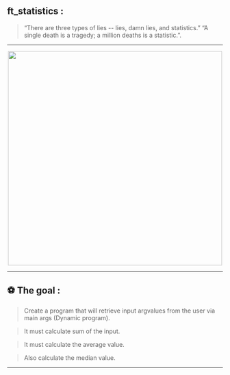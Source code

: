 ## ft_statistics :

> “There are three types of lies -- lies, damn lies, and statistics.”
> “A single death is a tragedy; a million deaths is a statistic.”.

---

</p>
<p align="center">
<img src="https://c.tenor.com/V71SmWqyYHkAAAAC/kermit-freaking.gif" width="500">
<p/>

---

## :soccer: The goal :

> Create a program that will retrieve input argvalues from the user via main args (Dynamic program).

> It must calculate sum of the input.

> It must calculate the average value.

> Also calculate the median value.

---
